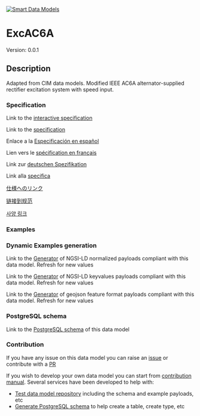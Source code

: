 [![Smart Data Models](https://smartdatamodels.org/wp-content/uploads/2022/01/SmartDataModels_logo.png "Logo")](https://smartdatamodels.org)
# ExcAC6A
Version: 0.0.1

## Description 

Adapted from CIM data models. Modified IEEE AC6A alternator-supplied rectifier excitation system with speed input.
### Specification

Link to the [interactive specification](https://swagger.lab.fiware.org/?url=https://smart-data-models.github.io/dataModel.EnergyCIM/ExcAC6A/swagger.yaml)

Link to the [specification](https://github.com/smart-data-models/dataModel.EnergyCIM/blob/master/ExcAC6A/doc/spec.md)

Enlace a la [Especificación en español](https://github.com/smart-data-models/dataModel.EnergyCIM/blob/master/ExcAC6A/doc/spec_ES.md)

Lien vers le [spécification en français](https://github.com/smart-data-models/dataModel.EnergyCIM/blob/master/ExcAC6A/doc/spec_FR.md)

Link zur [deutschen Spezifikation](https://github.com/smart-data-models/dataModel.EnergyCIM/blob/master/ExcAC6A/doc/spec_DE.md)

Link alla [specifica](https://github.com/smart-data-models/dataModel.EnergyCIM/blob/master/ExcAC6A/doc/spec_IT.md)

[仕様へのリンク](https://github.com/smart-data-models/dataModel.EnergyCIM/blob/master/ExcAC6A/doc/spec_JA.md)

[链接到规范](https://github.com/smart-data-models/dataModel.EnergyCIM/blob/master/ExcAC6A/doc/spec_ZH.md)

[사양 링크](https://github.com/smart-data-models/dataModel.EnergyCIM/blob/master/ExcAC6A/doc/spec_KO.md)
### Examples
### Dynamic Examples generation

Link to the [Generator](https://smartdatamodels.org/extra/ngsi-ld_generator.php?schemaUrl=https://raw.githubusercontent.com/smart-data-models/dataModel.EnergyCIM/master/ExcAC6A/schema.json&email=info@smartdatamodels.org) of NGSI-LD normalized payloads compliant with this data model. Refresh for new values

Link to the [Generator](https://smartdatamodels.org/extra/ngsi-ld_generator_keyvalues.php?schemaUrl=https://raw.githubusercontent.com/smart-data-models/dataModel.EnergyCIM/master/ExcAC6A/schema.json&email=info@smartdatamodels.org) of NGSI-LD keyvalues payloads compliant with this data model. Refresh for new values

Link to the [Generator](https://smartdatamodels.org/extra/geojson_features_generator.php?schemaUrl=https://raw.githubusercontent.com/smart-data-models/dataModel.EnergyCIM/master/ExcAC6A/schema.json&email=info@smartdatamodels.org) of geojson feature format payloads compliant with this data model. Refresh for new values
### PostgreSQL schema

Link to the [PostgreSQL schema](https://github.com/smart-data-models/dataModel.EnergyCIM/blob/master/ExcAC6A/schema.sql) of this data model
### Contribution

 If you have any issue on this data model you can raise an [issue](https://github.com/smart-data-models/dataModel.EnergyCIM/issues)  or contribute with a [PR](https://github.com/smart-data-models/dataModel.EnergyCIM/pulls)

 If you wish to develop your own data model you can start from [contribution manual](https://bit.ly/contribution_manual). Several services have been developed to help with: 
 - [Test data model repository](https://smartdatamodels.org/index.php/data-models-contribution-api/) including the schema and example payloads, etc
 - [Generate PostgreSQL schema](https://smartdatamodels.org/index.php/sql-service/) to help create a table, create type, etc